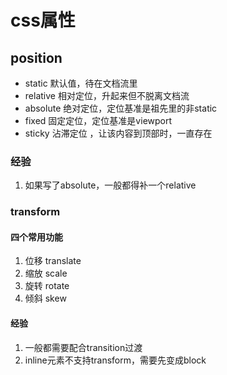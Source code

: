 # css属性
## position
 * static  默认值，待在文档流里
 * relative 相对定位，升起来但不脱离文档流
 * absolute 绝对定位，定位基准是祖先里的非static
 * fixed 固定定位，定位基准是viewport
 * sticky 沾滞定位 ，让该内容到顶部时，一直存在

### 经验
 1. 如果写了absolute，一般都得补一个relative

### transform
#### 四个常用功能
1. 位移 translate
2. 缩放 scale
3. 旋转 rotate
4. 倾斜 skew
#### 经验
1. 一般都需要配合transition过渡
2. inline元素不支持transform，需要先变成block
